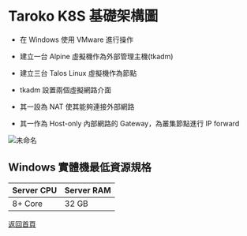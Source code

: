 # Taroko K8S 基礎架構圖

- 在 Windows 使用 VMware 進行操作
- 建立一台 Alpine 虛擬機作為外部管理主機(tkadm)
- 建立三台 Talos Linux 虛擬機作為節點

- tkadm 設置兩個虛擬網路介面
- 其一設為 NAT 使其能夠連接外部網路
- 其一作為 Host-only 內部網路的 Gateway，為叢集節點進行 IP forward

![未命名](https://github.com/tarokok8s/Tarokok8s/assets/62133915/96872c9f-3cf0-4025-9655-a5e0bfe652f2)

## Windows 實體機最低資源規格

| Server CPU | Server RAM | 
| -------- | -------- | 
| 8+ Core     | 32 GB     | 


[返回首頁](https://github.com/tarokok8s/Tarokok8s)
